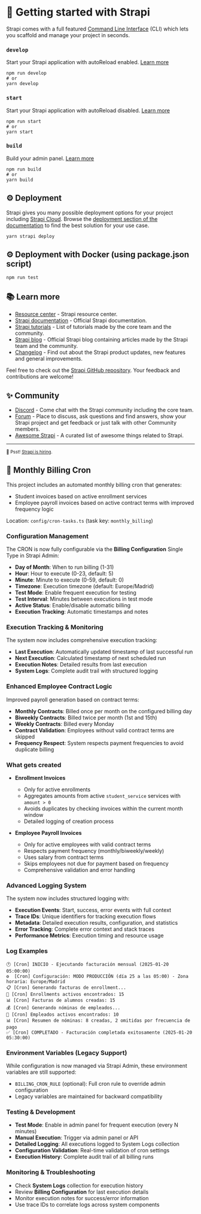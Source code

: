 # 🚀 Getting started with Strapi

Strapi comes with a full featured [Command Line Interface](https://docs.strapi.io/dev-docs/cli) (CLI) which lets you scaffold and manage your project in seconds.

### `develop`

Start your Strapi application with autoReload enabled. [Learn more](https://docs.strapi.io/dev-docs/cli#strapi-develop)

```
npm run develop
# or
yarn develop
```

### `start`

Start your Strapi application with autoReload disabled. [Learn more](https://docs.strapi.io/dev-docs/cli#strapi-start)

```
npm run start
# or
yarn start
```

### `build`

Build your admin panel. [Learn more](https://docs.strapi.io/dev-docs/cli#strapi-build)

```
npm run build
# or
yarn build
```

## ⚙️ Deployment

Strapi gives you many possible deployment options for your project including [Strapi Cloud](https://cloud.strapi.io). Browse the [deployment section of the documentation](https://docs.strapi.io/dev-docs/deployment) to find the best solution for your use case.

```
yarn strapi deploy
```

## ⚙️ Deployment with Docker (using package.json script)

```
npm run test
```

## 📚 Learn more

- [Resource center](https://strapi.io/resource-center) - Strapi resource center.
- [Strapi documentation](https://docs.strapi.io) - Official Strapi documentation.
- [Strapi tutorials](https://strapi.io/tutorials) - List of tutorials made by the core team and the community.
- [Strapi blog](https://strapi.io/blog) - Official Strapi blog containing articles made by the Strapi team and the community.
- [Changelog](https://strapi.io/changelog) - Find out about the Strapi product updates, new features and general improvements.

Feel free to check out the [Strapi GitHub repository](https://github.com/strapi/strapi). Your feedback and contributions are welcome!

## ✨ Community

- [Discord](https://discord.strapi.io) - Come chat with the Strapi community including the core team.
- [Forum](https://forum.strapi.io/) - Place to discuss, ask questions and find answers, show your Strapi project and get feedback or just talk with other Community members.
- [Awesome Strapi](https://github.com/strapi/awesome-strapi) - A curated list of awesome things related to Strapi.

---

<sub>🤫 Psst! [Strapi is hiring](https://strapi.io/careers).</sub>

## 🧾 Monthly Billing Cron

This project includes an automated monthly billing cron that generates:
- Student invoices based on active enrollment services
- Employee payroll invoices based on active contract terms with improved frequency logic

Location: `config/cron-tasks.ts` (task key: `monthly_billing`)

### Configuration Management
The CRON is now fully configurable via the **Billing Configuration** Single Type in Strapi Admin:
- **Day of Month**: When to run billing (1-31)
- **Hour**: Hour to execute (0-23, default: 5)
- **Minute**: Minute to execute (0-59, default: 0)
- **Timezone**: Execution timezone (default: Europe/Madrid)
- **Test Mode**: Enable frequent execution for testing
- **Test Interval**: Minutes between executions in test mode
- **Active Status**: Enable/disable automatic billing
- **Execution Tracking**: Automatic timestamps and notes

### Execution Tracking & Monitoring
The system now includes comprehensive execution tracking:
- **Last Execution**: Automatically updated timestamp of last successful run
- **Next Execution**: Calculated timestamp of next scheduled run
- **Execution Notes**: Detailed results from last execution
- **System Logs**: Complete audit trail with structured logging

### Enhanced Employee Contract Logic
Improved payroll generation based on contract terms:
- **Monthly Contracts**: Billed once per month on the configured billing day
- **Biweekly Contracts**: Billed twice per month (1st and 15th)
- **Weekly Contracts**: Billed every Monday
- **Contract Validation**: Employees without valid contract terms are skipped
- **Frequency Respect**: System respects payment frequencies to avoid duplicate billing

### What gets created
- **Enrollment Invoices**
  - Only for active enrollments
  - Aggregates amounts from active `student_service` services with `amount > 0`
  - Avoids duplicates by checking invoices within the current month window
  - Detailed logging of creation process

- **Employee Payroll Invoices**
  - Only for active employees with valid contract terms
  - Respects payment frequency (monthly/biweekly/weekly)
  - Uses salary from contract terms
  - Skips employees not due for payment based on frequency
  - Comprehensive validation and error handling

### Advanced Logging System
The system now includes structured logging with:
- **Execution Events**: Start, success, error events with full context
- **Trace IDs**: Unique identifiers for tracking execution flows
- **Metadata**: Detailed execution results, configuration, and statistics
- **Error Tracking**: Complete error context and stack traces
- **Performance Metrics**: Execution timing and resource usage

### Log Examples
```
🕐 [Cron] INICIO - Ejecutando facturación mensual (2025-01-20 05:00:00)
⚙️  [Cron] Configuración: MODO PRODUCCIÓN (día 25 a las 05:00) - Zona horaria: Europe/Madrid
📋 [Cron] Generando facturas de enrollment...
👥 [Cron] Enrollments activos encontrados: 15
📊 [Cron] Facturas de alumnos creadas: 15
💰 [Cron] Generando nóminas de empleados...
👷 [Cron] Empleados activos encontrados: 10
📊 [Cron] Resumen de nóminas: 8 creadas, 2 omitidas por frecuencia de pago
✅ [Cron] COMPLETADO - Facturación completada exitosamente (2025-01-20 05:30:00)
```

### Environment Variables (Legacy Support)
While configuration is now managed via Strapi Admin, these environment variables are still supported:
- `BILLING_CRON_RULE` (optional): Full cron rule to override admin configuration
- Legacy variables are maintained for backward compatibility

### Testing & Development
- **Test Mode**: Enable in admin panel for frequent execution (every N minutes)
- **Manual Execution**: Trigger via admin panel or API
- **Detailed Logging**: All executions logged to System Logs collection
- **Configuration Validation**: Real-time validation of cron settings
- **Execution History**: Complete audit trail of all billing runs

### Monitoring & Troubleshooting
- Check **System Logs** collection for execution history
- Review **Billing Configuration** for last execution details
- Monitor execution notes for success/error information
- Use trace IDs to correlate logs across system components
